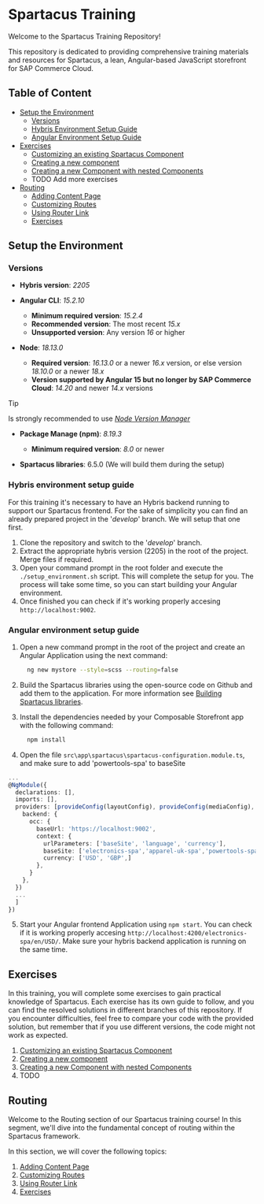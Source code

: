 # Spartacus Training

Welcome to the Spartacus Training Repository!

This repository is dedicated to providing comprehensive training materials and resources for Spartacus, a lean, Angular-based JavaScript storefront for SAP Commerce Cloud.

## Table of Content

- [Setup the Environment](#setup-the-environment)
  - [Versions](#versions)
  - [Hybris Environment Setup Guide](#hybris-environment-setup-guide)
  - [Angular Environment Setup Guide](#angular-environment-setup-guide)
- [Exercises](#exercises)
  - [Customizing an existing Spartacus Component](./resources/docs//exercises/01-customizing-an-existing-spartacus-component.md)
  - [Creating a new component](./resources/docs/exercises/02-creating-a-new-component.md)
  - [Creating a new Component with nested Components](./resources/docs/exercises/03-creating-a-new-component-with-nested-components.md)
  - TODO Add more exercises
- [Routing](#routing)
  - [Adding Content Page](./resources/docs/routing/01-adding-content-page.md)
  - [Customizing Routes](./resources/docs/routing/02-customizing-routes.md)
  - [Using Router Link](./resources/docs/routing/03-using-router-links.md)
  - [Exercises](./resources/docs/routing/04-exercises.md)

## Setup the Environment

### Versions

- **Hybris version**: *2205*

- **Angular CLI**: *15.2.10*
  - **Minimum required version**: *15.2.4*
  - **Recommended version**: The most recent *15.x*
  - **Unsupported version**: Any version *16* or higher

- **Node**: *18.13.0*
  - **Required version**: *16.13.0* or a newer *16.x* version, or else version *18.10.0* or a newer *18.x*
  - **Version supported by Angular 15 but no longer by SAP Commerce Cloud**: *14.20* and newer *14.x* versions

> [!TIP]
> Is strongly recommended to use [*Node Version Manager*](https://github.com/nvm-sh/nvm)

- **Package Manage (npm)**: *8.19.3*
  - **Minimum required version**: *8.0* or newer

- **Spartacus libraries**: 6.5.0 (We will build them during the setup)

### Hybris environment setup guide

For this training it's necessary to have an Hybris backend running to support our Spartacus frontend. For the sake of simplicity you can find an already prepared project in the '*develop*' branch. We will setup that one first.

1. Clone the repository and switch to the '*develop*' branch.
2. Extract the appropriate hybris version (2205) in the root of the project. Merge files if required.
3. Open your command prompt in the root folder and execute the `./setup_environment.sh` script. This will complete the setup for you. The process will take some time, so you can start building your Angular environment.
4. Once finished you can check if it's working properly accesing `http://localhost:9002`.

### Angular environment setup guide

1. Open a new command prompt in the root of the project and create an Angular Application using the next command:

    ```sh
      ng new mystore --style=scss --routing=false
    ```

2. Build the Spartacus libraries using the open-source code on Github and add them to the application. For more information see [Building Spartacus libraries](./resources/docs/building-spartacus-libraries.md).
3. Install the dependencies needed by your Composable Storefront app with the following command:

    ```sh
      npm install
    ```

4. Open the file `src\app\spartacus\spartacus-configuration.module.ts`, and make sure to add 'powertools-spa' to baseSite

```ts
...
@NgModule({
  declarations: [],
  imports: [],
  providers: [provideConfig(layoutConfig), provideConfig(mediaConfig), ...defaultCmsContentProviders, provideConfig(<OccConfig>{
    backend: {
      occ: {
        baseUrl: 'https://localhost:9002',
        context: {
          urlParameters: ['baseSite', 'language', 'currency'],
          baseSite: ['electronics-spa','apparel-uk-spa','powertools-spa'],
          currency: ['USD', 'GBP',]
        },
      }
    },
  })
  ...
  ]
})
```

5. Start your Angular frontend Application using `npm start`. You can check if it is working properly accesing `http://localhost:4200/electronics-spa/en/USD/`. Make sure your hybris backend application is running on the same time.

## Exercises

In this training, you will complete some exercises to gain practical knowledge of Spartacus. Each exercise has its own guide to follow, and you can find the resolved solutions in different branches of this repository. If you encounter difficulties, feel free to compare your code with the provided solution, but remember that if you use different versions, the code might not work as expected.

1. [Customizing an existing Spartacus Component](./resources/docs/exercises/01-customizing-an-existing-spartacus-component.md)
2. [Creating a new component](./resources/docs/exercises/02-creating-a-new-component.md)
3. [Creating a new Component with nested Components](./resources/docs/exercises/03-creating-a-new-component-with-nested-components.md)
4. TODO

## Routing

Welcome to the Routing section of our Spartacus training course! In this segment, we'll dive into the fundamental concept of routing within the Spartacus framework.

In this section, we will cover the following topics:

1. [Adding Content Page](./resources/docs/routing/01-adding-content-page.md)
2. [Customizing Routes](./resources/docs/routing/02-customizing-routes.md)
3. [Using Router Link](./resources/docs/routing/03-using-router-links.md)
4. [Exercises](./resources/docs/routing/04-exercises.md)
